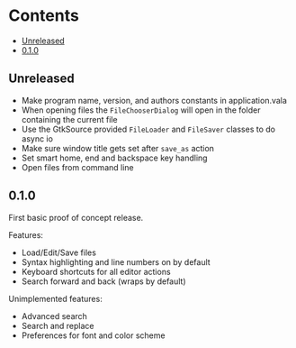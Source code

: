 Contents
========
- [Unreleased](#unreleased)
- [0.1.0](#0.1.0)

## Unreleased
* Make program name, version, and authors constants in application.vala
* When opening files the `FileChooserDialog` will open in the folder containing
  the current file
* Use the GtkSource provided `FileLoader` and `FileSaver` classes to do async io
* Make sure window title gets set after `save_as` action
* Set smart home, end and backspace key handling
* Open files from command line

## 0.1.0
First basic proof of concept release.

Features:
* Load/Edit/Save files
* Syntax highlighting and line numbers on by default
* Keyboard shortcuts for all editor actions
* Search forward and back (wraps by default)

Unimplemented features:
* Advanced search
* Search and replace
* Preferences for font and color scheme

